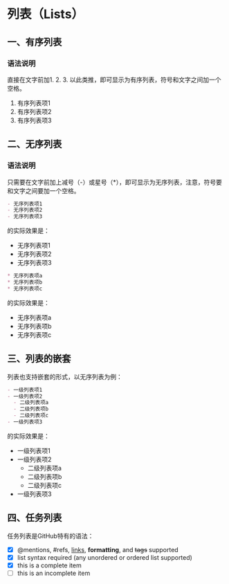 ﻿# 列表（Lists）

## 一、有序列表

### 语法说明

直接在文字前加1. 2. 3. 以此类推，即可显示为有序列表，符号和文字之间加一个空格。

1. 有序列表项1
2. 有序列表项2
3. 有序列表项3

## 二、无序列表

### 语法说明

只需要在文字前加上减号（-）或星号（\*），即可显示为无序列表，注意，符号要和文字之间要加一个空格。

``` markdown
- 无序列表项1
- 无序列表项2
- 无序列表项3
```

的实际效果是：

- 无序列表项1
- 无序列表项2
- 无序列表项3

``` markdown
* 无序列表项a
* 无序列表项b
* 无序列表项c
```

的实际效果是：

* 无序列表项a
* 无序列表项b
* 无序列表项c

## 三、列表的嵌套

列表也支持嵌套的形式，以无序列表为例：

``` markdown
- 一级列表项1
- 一级列表项2
  - 二级列表项a
  - 二级列表项b
  - 二级列表项c
- 一级列表项3
```

的实际效果是：

- 一级列表项1
- 一级列表项2
  - 二级列表项a
  - 二级列表项b
  - 二级列表项c
- 一级列表项3

## 四、任务列表

任务列表是GitHub特有的语法：

- [x] @mentions, #refs, [links](), **formatting**, and ~~tags~~ supported
- [x] list syntax required (any unordered or ordered list supported)
- [x] this is a complete item
- [ ] this is an incomplete item
